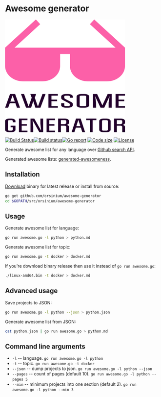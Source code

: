 # Awesome generator

![Awesome Generator logo](logo.png)

[![Build Status](https://travis-ci.org/orsinium/awesome-generator.svg?branch=master)](https://travis-ci.org/orsinium/awesome-generator)[![Build status](https://ci.appveyor.com/api/projects/status/ewj39mecs5jvdhdh/branch/master?svg=true)](https://ci.appveyor.com/project/orsinium/awesome-generator/branch/master)[![Go report](https://goreportcard.com/badge/github.com/orsinium/awesome-generator)](https://goreportcard.com/report/github.com/orsinium/awesome-generator) [![Code size](https://img.shields.io/github/languages/code-size/orsinium/awesome-generator.svg)](https://github.com/orsinium/awesome-generator) [![License](https://img.shields.io/github/license/orsinium/awesome-generator.svg)](LICENSE)

Generate awesome list for any language over [Github search API](https://developer.github.com/v3/search/#search-repositories).

Generated awesome lists: [generated-awesomeness](https://github.com/orsinium/generated-awesomeness).


## Installation

[Download](https://github.com/orsinium/awesome-generator/releases) binary for latest release or install from source:

```bash
go get github.com/orsinium/awesome-generator
cd $GOPATH/src/orsinium/awesome-generator
```


## Usage

Generate awesome list for language:

```bash
go run awesome.go -l python > python.md
```

Generate awesome list for topic:

```bash
go run awesome.go -t docker > docker.md
```

If you're download binary release then use it instead of `go run awesome.go`:

```bash
./linux-amd64.bin -t docker > docker.md
```


## Advanced usage

Save projects to JSON:

```bash
go run awesome.go -l python --json > python.json
```

Generate awesome list from JSON:

```bash
cat python.json | go run awesome.go > python.md
```


## Command line arguments

* `-l` -- language. `go run awesome.go -l python`
* `-t` -- topic. `go run awesome.go -t docker`
* `--json` -- dump projects to json. `go run awesome.go -l python --json`
* `--pages` -- count of pages (default 10). `go run awesome.go -l python --pages 5`
* `--min` -- minimum projects into one section (default 2). `go run awesome.go -l python --min 3`
